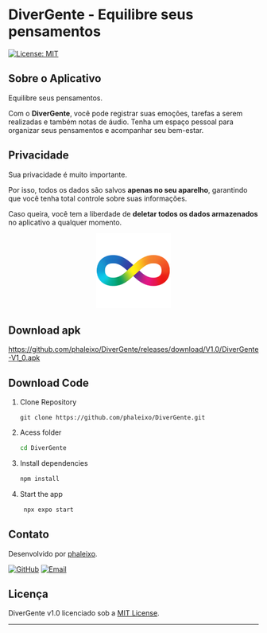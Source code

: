 # DiverGente - Equilibre seus pensamentos

[![License: MIT](https://img.shields.io/badge/License-MIT-yellow.svg)](https://opensource.org/licenses/MIT)

## Sobre o Aplicativo

Equilibre seus pensamentos.

Com o **DiverGente**, você pode registrar suas emoções, tarefas a serem realizadas e também notas de áudio. Tenha um espaço pessoal para organizar seus pensamentos e acompanhar seu bem-estar.

## Privacidade

Sua privacidade é muito importante.

Por isso, todos os dados são salvos **apenas no seu aparelho**, garantindo que você tenha total controle sobre suas informações.

Caso queira, você tem a liberdade de **deletar todos os dados armazenados** no aplicativo a qualquer momento.

<p align="center">
  <img src="./assets/images/splash-icon.png" width="150" alt="Ícone do aplicativo DiverGente">
</p>


## Download apk

https://github.com/phaleixo/DiverGente/releases/download/V1.0/DiverGente-V1_0.apk

## Download Code

1. Clone Repository

   ```
   git clone https://github.com/phaleixo/DiverGente.git
   ```
2. Acess folder

   ```bash
   cd DiverGente
   ```


3. Install dependencies

   ```bash
   npm install
   ```

4. Start the app

   ```bash
    npx expo start
   ```


## Contato

Desenvolvido por [phaleixo](https://github.com/phaleixo).

[![GitHub](https://img.shields.io/badge/GitHub-Profile-blue?style=flat-square&logo=github)](https://github.com/phaleixo)
[![Email](https://img.shields.io/badge/Email-phaleixo@outlook.com.br-red?style=flat-square&logo=mail)](mailto:phaleixo@outlook.com.br)

## Licença

DiverGente v1.0 licenciado sob a [MIT License](https://opensource.org/licenses/MIT).

---

